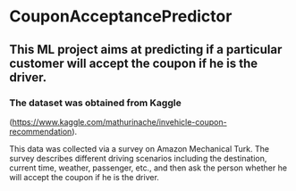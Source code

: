 # CouponAcceptancePredictor
## This ML project aims at predicting if a particular customer will accept the coupon if he is the driver.

### The dataset was obtained from Kaggle 
(https://www.kaggle.com/mathurinache/invehicle-coupon-recommendation).

This data was collected via a survey on Amazon Mechanical Turk. The survey describes different driving scenarios including the destination, current time, weather, passenger, etc., and then ask the person whether he will accept the coupon if he is the driver.
